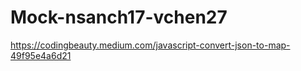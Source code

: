 # Mock-nsanch17-vchen27

https://codingbeauty.medium.com/javascript-convert-json-to-map-49f95e4a6d21
